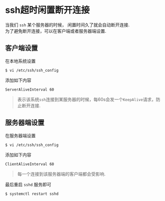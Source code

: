 ssh超时闲置断开连接
===================

当我们 `ssh` 某个服务器的时候， 闲置时间久了就会自动断开连接.  
为了避免断开连接，可以在客户端或者服务器端设置.

客户端设置
----------
在本地系统设置
```
$ vi /etc/ssh/ssh_config
```
添加如下内容
```
ServerAliveInterval 60
```
> 表示该系统`ssh`连接到某服务器的时候，每60s会发一个`KeepAlive`请求，防止断开连接.

服务器端设置
------------
在服务器端设置
```
$ vi /etc/ssh/ssh_config
```
添加如下内容
```
ClientAliveInterval 60
```
> 每一个连接到该服务器端的客户端都会受影响.

最后重启 `sshd` 服务即可
```
$ systemctl restart sshd
```
